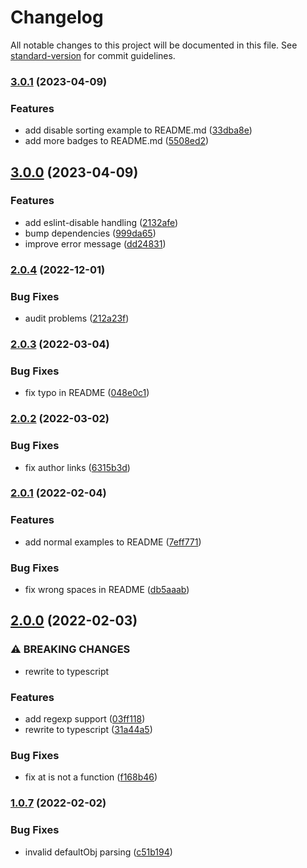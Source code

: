 # Changelog

All notable changes to this project will be documented in this file. See [standard-version](https://github.com/conventional-changelog/standard-version) for commit guidelines.

### [3.0.1](https://github.com/allohamora/eslint-plugin-beautiful-sort/compare/3.0.0...3.0.1) (2023-04-09)

### Features

- add disable sorting example to README.md ([33dba8e](https://github.com/allohamora/eslint-plugin-beautiful-sort/commit/33dba8e3efbb4e77210a377b23e951900446473a))
- add more badges to README.md ([5508ed2](https://github.com/allohamora/eslint-plugin-beautiful-sort/commit/5508ed200211515478aeba5c286fd1d9266299f2))

## [3.0.0](https://github.com/allohamora/eslint-plugin-beautiful-sort/compare/2.0.4...3.0.0) (2023-04-09)

### Features

- add eslint-disable handling ([2132afe](https://github.com/allohamora/eslint-plugin-beautiful-sort/commit/2132afea99cc16fb87952576f4b4f3591bccceb2))
- bump dependencies ([999da65](https://github.com/allohamora/eslint-plugin-beautiful-sort/commit/999da65cf9b38cf0b3eca692d92bdb42cd27e36b))
- improve error message ([dd24831](https://github.com/allohamora/eslint-plugin-beautiful-sort/commit/dd248315f79af4b6f16f35495fc31feac35cd9f3))

### [2.0.4](https://github.com/allohamora/eslint-plugin-beautiful-sort/compare/2.0.3...2.0.4) (2022-12-01)

### Bug Fixes

- audit problems ([212a23f](https://github.com/allohamora/eslint-plugin-beautiful-sort/commit/212a23fe3373a547385ec7e3fdc990bc64d7ef48))

### [2.0.3](https://github.com/allohamora/eslint-plugin-beautiful-sort/compare/2.0.2...2.0.3) (2022-03-04)

### Bug Fixes

- fix typo in README ([048e0c1](https://github.com/allohamora/eslint-plugin-beautiful-sort/commit/048e0c11f5ca4c437db6d748b5043a6a0e0fdabd))

### [2.0.2](https://github.com/allohamora/eslint-plugin-beautiful-sort/compare/2.0.1...2.0.2) (2022-03-02)

### Bug Fixes

- fix author links ([6315b3d](https://github.com/allohamora/eslint-plugin-beautiful-sort/commit/6315b3d1ad063fc8b405b109ad1afdf5a5345f9c))

### [2.0.1](https://github.com/allohamora/eslint-plugin-beautiful-sort/compare/2.0.0...2.0.1) (2022-02-04)

### Features

- add normal examples to README ([7eff771](https://github.com/allohamora/eslint-plugin-beautiful-sort/commit/7eff771462176f7d5e490f1225fb5e7e31ba6cfc))

### Bug Fixes

- fix wrong spaces in README ([db5aaab](https://github.com/allohamora/eslint-plugin-beautiful-sort/commit/db5aaab2bba170ab1ce3e38781a6451488204791))

## [2.0.0](https://github.com/allohamora/eslint-plugin-beautiful-sort/compare/1.0.7...2.0.0) (2022-02-03)

### ⚠ BREAKING CHANGES

- rewrite to typescript

### Features

- add regexp support ([03ff118](https://github.com/allohamora/eslint-plugin-beautiful-sort/commit/03ff118f74503ce2afa9ecf5e5fb6e2a7b1dbe72))
- rewrite to typescript ([31a44a5](https://github.com/allohamora/eslint-plugin-beautiful-sort/commit/31a44a51bd8d6f4f9cd427b484e23e185358864c))

### Bug Fixes

- fix at is not a function ([f168b46](https://github.com/allohamora/eslint-plugin-beautiful-sort/commit/f168b46088bc3da1f3aad8841b302edf72cb004d))

### [1.0.7](https://github.com/allohamora/eslint-plugin-beautiful-sort/compare/v1.0.2...v1.0.7) (2022-02-02)

### Bug Fixes

- invalid defaultObj parsing ([c51b194](https://github.com/allohamora/eslint-plugin-beautiful-sort/commit/c51b1944e9ed9503d95eed415e82fdaf6780d0f8))
